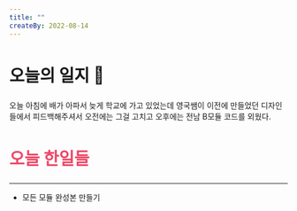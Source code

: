 ```yaml
---
title: ""
createBy: 2022-08-14
---
```


##  <h2 style="font-size: 30px">오늘의 일지 🎪</h2>
오늘 아침에 배가 아파서 늦게 학교에 가고 있었는데 영국쌤이 이전에 만들었던 디자인들에서 피드백해주셔서 오전에는 그걸 고치고 오후에는 전남 B모듈 코드를 외웠다.

## <h2 style="color: #ee4867; font-size: 30px">오늘 한일들</h2>
---
- 모든 모듈 완성본 만들기


